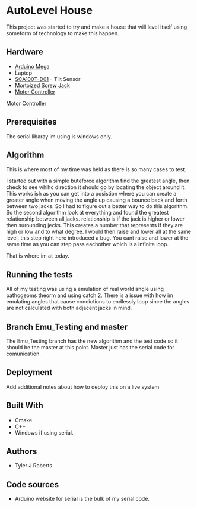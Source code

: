 # AutoLevel House

This project was started to try and make a house that will level itself using someform of technology to make this happen.

## Hardware
* [Arduino Mega](https://store.arduino.cc/arduino-mega-2560-rev3)
* Laptop
* [SCA100T-D01](https://www.murata.com/en-us/products/sensor/guide/sensorguide3/sensorguide/sca100t-d01) - Tilt Sensor
* [Mortoized Screw Jack](https://www.alibaba.com/showroom/motorized-screw-jack.html)
* [Motor Controller](https://www.amazon.com/gp/product/B00PU1EUMI/ref=crt_ewc_title_huc_2?ie=UTF8&psc=1&smid=A10DEFS1051Y1M)


Motor Controller

## Prerequisites

The serial libaray im using is windows only.

## Algorithm

This is where most of my time was held as there is so many cases to test.

I started out with a simple buteforce algorithm find the greatest angle, then check to see whihc direction it should go by locating the object around it.
This works ish as you can get into a posistion where you can create a greater angle when moving the angle up causing a bounce back and forth between two jacks.
So I had to figure out a better way to do this algorithm.
So the second algorithm look at everything and found the greatest relationship between all jacks.
relationship is if the jack is higher or lower then surounding jecks. This creates a number that represents if they are high or low and to what degree.
I would then raise and lower all at the same level, this step right here introduced a bug.
You cant raise and lower at the same time as you can step pass eachother which is a infinite loop.

That is where im at today.

## Running the tests

All of my testing was using a emulation of real world angle using pathogeoms theorm and using catch 2.
There is a issue with how im emulating angles that cause condictions to endlessly loop since the angles are not calculated with both adjacent jacks in mind.

## Branch Emu_Testing and master

The Emu_Testing branch has the new algorithm and the test code so it should be the master at this point.
Master just has the serial code for comunication.

## Deployment

Add additional notes about how to deploy this on a live system

## Built With

* Cmake
* C++
* Windows if using serial.

## Authors

* Tyler J Roberts

## Code sources
* Arduino website for serial is the bulk of my serial code.
